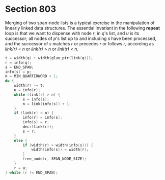 # Section 803

Merging of two span-node lists is a typical exercise in the manipulation of linearly linked data structures.
The essential invariant in the following **repeat** loop is that we want to dispense with node *r*, in *q*'s list, and *u* is its successor; all nodes of *p*'s list up to and including *s* have been processed, and the successor of *s* matches *r* or precedes *r* or follows *r*, according as *link(r) = n* or *link(r)* $>$ *n* or *link(r)* $<$&nbsp;*n*.

```c << Merge the widths in the span nodes of |q| with those of |p|, destroying the span nodes of |q| >>=
t = width(q) + width(glue_ptr(link(q)));
r = info(q);
s = END_SPAN;
info(s) = p;
n = MIN_QUARTERWORD + 1;
do {
    width(r) -= t;
    u = info(r);
    while (link(r) > n) {
        s = info(s);
        n = link(info(s)) + 1;
    }
    if (link(r) < n) {
        info(r) = info(s);
        info(s) = r;
        decr(link(r));
        s = r;
    }
    else {
        if (width(r) > width(info(s))) {
            width(info(s)) = width(r);
        }
        free_node(r, SPAN_NODE_SIZE);
    }
    r = u;
} while (r != END_SPAN);
```
